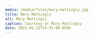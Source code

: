 ```yaml
---
media: /media/files/mary-mattingly.jpg
title: Mary Mattingly
alt: Mary Mattingly
caption: Courtesy of Mary Mattingly
date: 2021-02-12T14:31:00-0500
---
```

